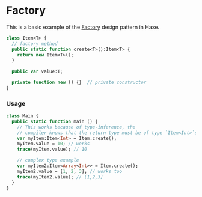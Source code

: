 

# Factory 

This is a basic example of the [Factory](https://en.wikipedia.org/wiki/Factory_pattern) design pattern in Haxe.

```haxe
class Item<T> {
  // factory method
  public static function create<T>():Item<T> {
    return new Item<T>();
  }
  
  public var value:T;

  private function new () {}  // private constructor
}
```

### Usage
  
```haxe
class Main {
  public static function main () {
    // This works because of type-inference, the 
    // compiler knows that the return type must be of type `Item<Int>`s
    var myItem:Item<Int> = Item.create(); 
    myItem.value = 10; // works
    trace(myItem.value); // 10

    // complex type example
    var myItem2:Item<Array<Int>> = Item.create();
    myItem2.value = [1, 2, 3]; // works too
    trace(myItem2.value); // [1,2,3]
  }
}
```
